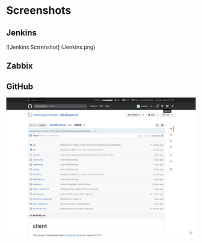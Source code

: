 # Screenshots

## Jenkins

![Jenkins Scrrenshot] (Jenkins.png)

## Zabbix

## GitHub

![GitHub Screenshot](GitHub.png)
